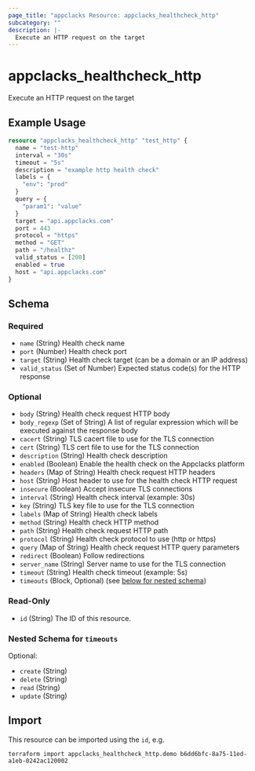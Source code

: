 ```yaml
---
page_title: "appclacks Resource: appclacks_healthcheck_http"
subcategory: ""
description: |-
  Execute an HTTP request on the target
---
```


# appclacks_healthcheck_http

Execute an HTTP request on the target

## Example Usage

```terraform
resource "appclacks_healthcheck_http" "test_http" {
  name = "test-http"
  interval = "30s"
  timeout = "5s"
  description = "example http health check"
  labels = {
    "env": "prod"
  }
  query = {
    "param1": "value"
  }
  target = "api.appclacks.com"
  port = 443
  protocol = "https"
  method = "GET"
  path = "/healthz"
  valid_status = [200]
  enabled = true
  host = "api.appclacks.com"
}
```

<!-- schema generated by tfplugindocs -->
## Schema

### Required

- `name` (String) Health check name
- `port` (Number) Health check port
- `target` (String) Health check target (can be a domain or an IP address)
- `valid_status` (Set of Number) Expected status code(s) for the HTTP response

### Optional

- `body` (String) Health check request HTTP body
- `body_regexp` (Set of String) A list of regular expression which will be executed against the response body
- `cacert` (String) TLS cacert file to use for the TLS connection
- `cert` (String) TLS cert file to use for the TLS connection
- `description` (String) Health check description
- `enabled` (Boolean) Enable the health check on the Appclacks platform
- `headers` (Map of String) Health check request HTTP headers
- `host` (String) Host header to use for the health check HTTP request
- `insecure` (Boolean) Accept insecure TLS connections
- `interval` (String) Health check interval (example: 30s)
- `key` (String) TLS key file to use for the TLS connection
- `labels` (Map of String) Health check labels
- `method` (String) Health check HTTP method
- `path` (String) Health check request HTTP path
- `protocol` (String) Health check protocol to use (http or https)
- `query` (Map of String) Health check request HTTP query parameters
- `redirect` (Boolean) Follow redirections
- `server_name` (String) Server name to use for the TLS connection
- `timeout` (String) Health check timeout (example: 5s)
- `timeouts` (Block, Optional) (see [below for nested schema](#nestedblock--timeouts))

### Read-Only

- `id` (String) The ID of this resource.

<a id="nestedblock--timeouts"></a>
### Nested Schema for `timeouts`

Optional:

- `create` (String)
- `delete` (String)
- `read` (String)
- `update` (String)

## Import

This resource can be imported using the `id`, e.g.

```shell
terraform import appclacks_healthcheck_http.demo b6dd6bfc-8a75-11ed-a1eb-0242ac120002
```

